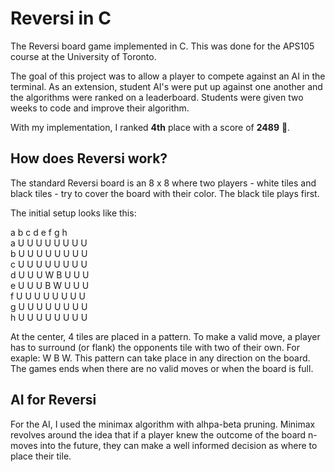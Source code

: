 
# Reversi in C

The Reversi board game implemented in C. This was done for the APS105 course at the University of Toronto.

The goal of this project was to allow a player to compete against an AI in the terminal. As an extension, student AI's were put up against one another and the algorithms were ranked on a leaderboard. Students were given two weeks to code and improve their algorithm.

With my implementation, I ranked **4th** place with a score of **2489** 🥳.

## How does Reversi work?

The standard Reversi board is an 8 x 8 where two players - white tiles and black tiles - try to cover the board with their color. The black tile plays first. 

The initial setup looks like this:


  a b c d e f g h  
a U U U U U U U U   
b U U U U U U U U   
c U U U U U U U U   
d U U U W B U U U   
e U U U B W U U U   
f U U U U U U U U   
g U U U U U U U U   
h U U U U U U U U   

At the center, 4 tiles are placed in a pattern. To make a valid move, a player has to surround (or flank) the opponents tile with two of their own. For exaple: W B W.
This pattern can take place in any direction on the board. The games ends when there are no valid moves or when the board is full.


## AI for Reversi

For the AI, I used the minimax algorithm with alhpa-beta pruning. Minimax revolves around the idea that if a player knew the outcome of the board n-moves into the future, they can make a well informed decision as where to place their tile.
